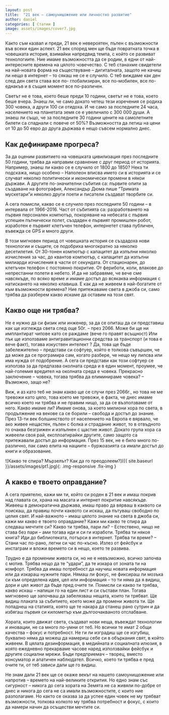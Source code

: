 ```yaml
---
layout: post
title:  "21 век – самоунищожение или личностно развитие"
author: daniel
categories: [ Статии ]
image: assets/images/cover7.jpg
---
```


Както съм казвал и преди, 21 век е невероятен, пълен с възможности във всеки един аспект. 21 век според мен ще бъде повратната точка в човешката история, взимайки напредвид темпа, с който се развиват технологиите. Ние имаме възможността да се родим, в едни от най-интересните времена на цялото човечество. С теб станахме свидетели на най-новата форма на съществуване – дигиталната, защото не качиш ли нещо в интернет – то сякаш не се е случило. С теб виждаме как ден след ден света става все по- глобализиран, все по-мобилен, все по-еднакъв и в същия момент все по-различен.

Светът не е това, което беше преди 10 години, светът не е това, което беше вчера. Знаеш ли, че само докато четеш тези изречения се родиха 300 човека, а други 100 си отидоха. И че само за последните 24 часа, населението на планетата земя се е увеличило с 300 000 души. А знаеш ли също, че за последните 30 години цените на самолетните билети са спаднали с повече от  50%? Възможността да летиш на цени от 10 до 50 евро до друга държава е нещо съвсем нормално днес.

## Как дефинираме прогреса?
За да оценим развитието на човешката цивилизация през последните 50 години, трябва да направим сравнение с друг период от историята. Например, знаеш ли какво се е случило  от 1800 до 1850? Нека ти подскажа, нищо особено – Наполеон вписва името си в историята и се случват няколко политически и икономически промени в някои държави. А другите по-значителни събития са: първите опити за създаване на фотография, Александър Дюма пише “Тримата мускетари”и няколко други поети и писатели създават творбите си.

А сега помисли, какво се е случило през последните 50 години – в интервала от 1966-2016. Част от събитията са: разработването на първия персонален компютър, покоряване на небесата с първия успешен пътнически полет, създаден е първият промишлен робот, изработен е първият клетъчен телефон, интернетет става публичен, въвежда се GPS и много други.

В този мигновен период от човешката история се създадоха нови технологии и същите, се подобриха многократно за няколко десетилетия. От 30-тонен компютър с капацитет  да изпълни няколко изчисления за час, до квантов компютър, с капацитет да изпълни милиарди изчисления в части от секундата. От стационарен, до клетъчен телефон с постоянно покритие. От фериботи, коли, влакове до непрестанни полети в небето. И да не забравяме, че вече сме навсякъде, по всяко време и имаме достъп до всякаква информация с натискането на няколко клавиша. Е как да не живеем в най-богатите от към възможности времена? Ние притежаваме света в джоба си, само трябва да разберем какво искаме да оставим на този свят.

## Какво още ни трябва?
Не е нужно да си физик или инженер, за да се опиташ да си представиш как ще изглежда света след още 50г. – през 2066. Може би ще ни имплантират чипове като се раждаме (вече го правят всъщност) Или пък ще използваме антигравитационни средства за транспорт (и това е вече факт), тогава изкуствен интелект ? Да, това ще бъде забележително – представи си софтуер, който е толкова съвършен, че да може да се програмира сам, когато разбере, че нещо му липсва или има нужда от подобрение. А сега си представи как този софтуер се използва за да предпазва околната среда и в един момент, проумее, че най-големия вредител на околната среда е човека. Прекрасно заключение – човека, тогава трябва да елиминираме човека? – Възможно, защо не?

Виж, и аз като теб не знам какво ще се случи през 2066г., но това не ме тревожи като цяло, това което ме тревожи, е  факта, че днес имаме всичко което ни трябва и не правим нищо, за да се възползваме от него. Какво имаме ли? Имаме онова, за което милиони хора по света, в продължение на векове са се борили – свобода и достъп до знание. През 13-ти век болшинството от населението на Европа е вярвало, че ако живее нещастен, пълен с болка и страдание живот, то в отвъдното го очаква безгрижен и изпълнен с щастие живот. Докато група хора са живеели своя рай, експлоатирайки другите, само защото са притежавали достъп до информация. През 15 век, не е било много по-различно, пак само елита на нациите – буржоазията са имали достъп до книги и образование.

 
![Какво те спира? Мързелът? Как да го преодолеем?]({{ site.baseurl }}/assets/images/pt1.jpg){: .img-responsive .fix-img }

## А какво е твоето оправдание?
А сега приятелю, кажи ми ти, който си роден в 21 век и имаш покрив над главата си, храна на масата и интернет покритие навсякъде. Живееш в демократична държава, имаш право да вярваш в каквото си поискаш, да правиш почти каквото си искаш, да пътуваш свободно по целия свят. И най-важното – имаш цялото знание на света в джоба си, кажи ми какво е твоето оправдание? Кажи ми какво те спира да следваш мечтите си? Какво ти трябва, пари ли? – Естествено, нищо не става без пари – ами тогава иди и си ги изработи. Трябва ти някоя книга? Иди до библиотеката, потърси в интернет. Трябва ти време? – Стани час по-рано, легни си час по-късно. Излез от фейсбук и инстаграм и вложи времето си в нещо, което те развива.

Трудно е да променим живота си, но не е невъзможно, всичко започва с мотив. Трябва нещо да те “удари”, да те изкара от зоната ти на комфорт. Трябва да имаш потребност да научиш новата информация или да изкараш нужните пари. Нямаш ли фокус, не фиксираш ли мозъка си към определена идея, цел или информация – то ти няма да я видиш, дори и цял живот да бъде пред очите ти. Помисли си какво ти трябва, какво искаш – напиши го на един лист и си състави план. Тогава мигновено ще започваш да забелязваш нещата, които ти трябват. Ще видиш плаката за събитието, което може да промени живота ти. Ще попаднеш на статията, която ще те накара да станеш рано сутрин и да избягаш първия си километър към дългоочакваното отслабване.

Хората, които движат света, създават нови неща, въвеждат технологии и иновации, не са много по-умни от теб. Но всички те имат  2 общи качества – фокус и потребност. Не ги ли изградиш ще се изгубиш, буквално няма да можеш да намериш себе си в объркания свят, в който живеем. В цялата дезинформация, в медийната и социалната илюзия, в която ежедневно прекарваме часове наред използвайки фейсбук и другите социални мрежи. Бъди предприемач – творец, вместо консуматор и апатичен наблюдател. Всичко, което ти трябва е пред очите ти, от теб зависи дали ще го видиш.

Не знам дали 21 век ще се окаже векът на нашето самоунищожение или напротив – времето на най-великите открития. Но едно знам със сигурност – никога до сега хората на Земята не са живяли по-добре от днес и никога до сега не са имали възможностите, с които ние разполагаме. Но както се оказва за да успее един човек не му трябват възможности, толкова колкото му трябва потребност и фокус, с които да намери начин да осъществи мечтите си.


